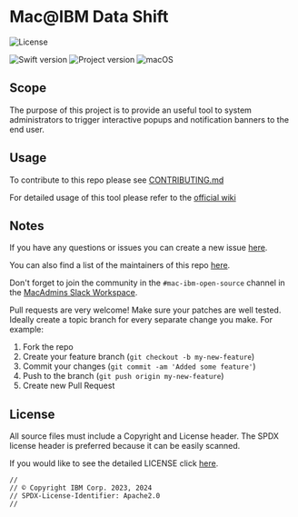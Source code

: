 # Mac@IBM Data Shift

![License](https://img.shields.io/badge/license-Apache%202-1984E5)

![Swift version](https://img.shields.io/badge/swift-5.9.0-1984E5?logo=swift)
![Project version](https://img.shields.io/badge/version-1.1.0-1984E5)
![macOS](https://img.shields.io/badge/macOS-12+-bright%20green)

<!-- [![CI](https://github.com/IBM/mac-ibm-notifications/actions/workflows/main.yml/badge.svg?branch=main)](https://github.com/IBM/mac-ibm-notifications/actions/workflows/main.yml)
[![CII Best Practices](https://bestpractices.coreinfrastructure.org/projects/5823/badge)](https://bestpractices.coreinfrastructure.org/projects/5823)
[![Security Rating](https://sonarcloud.io/api/project_badges/measure?project=IBM_mac-ibm-notifications&metric=security_rating)](https://sonarcloud.io/summary/new_code?id=IBM_mac-ibm-notifications)
[![Reliability Rating](https://sonarcloud.io/api/project_badges/measure?project=IBM_mac-ibm-notifications&metric=reliability_rating)](https://sonarcloud.io/summary/new_code?id=IBM_mac-ibm-notifications)   -->

<!-- ![GitHub Downloads (all assets, latest release)](https://img.shields.io/github/downloads/ibm/Mac-ibm-notifications/latest/total?logo=Github&label=Latest%20Release%20Downloads)
![GitHub Downloads (all assets, all releases)](https://img.shields.io/github/downloads/ibm/Mac-ibm-notifications/total?logo=Github&label=Total%20Release%20Downloads) -->

## Scope

The purpose of this project is to provide an useful tool to system administrators to trigger interactive popups and notification banners to the end user.

## Usage

To contribute to this repo please see [CONTRIBUTING.md](CONTRIBUTING.md)

For detailed usage of this tool please refer to the [official wiki](https://github.ibm.com/Mac-At-IBM/migration-tool/wiki)

## Notes

If you have any questions or issues you can create a new issue [here](https://github.ibm.com/Mac-At-IBM/migration-tool/issues/new/choose).

You can also find a list of the maintainers of this repo [here](MAINTAINERS.md).

Don't forget to join the community in the `#mac-ibm-open-source` channel in the [MacAdmins Slack Workspace](https://www.macadmins.org).

Pull requests are very welcome! Make sure your patches are well tested.
Ideally create a topic branch for every separate change you make. For
example:

1. Fork the repo
2. Create your feature branch (`git checkout -b my-new-feature`)
3. Commit your changes (`git commit -am 'Added some feature'`)
4. Push to the branch (`git push origin my-new-feature`)
5. Create new Pull Request

## License

All source files must include a Copyright and License header. The SPDX license header is 
preferred because it can be easily scanned.

If you would like to see the detailed LICENSE click [here](LICENSE).

```text
//
// © Copyright IBM Corp. 2023, 2024
// SPDX-License-Identifier: Apache2.0
//
```
